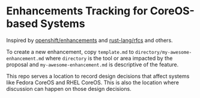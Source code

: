 # Enhancements Tracking for CoreOS-based Systems

Inspired by [openshift/enhancements](https://github.com/openshift/enhancements/)
and [rust-lang/rfcs](https://github.com/rust-lang/rfcs/) and others.

To create a new enhancement, copy `template.md` to `directory/my-awesome-enhancement.md`
where `directory` is the tool or area impacted by the proposal and `my-awesome-enhancement.md`
is descriptive of the feature.

This repo serves a location to record design decisions that affect systems like
Fedora CoreOS and RHEL CoreOS.  This is also the location where discussion can
happen on those design decisions.
